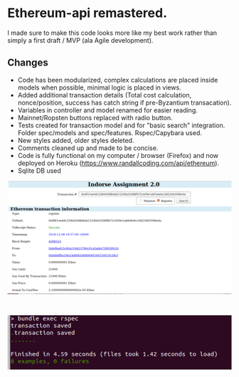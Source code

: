 # Ethereum-api remastered.  

I made sure to make this code looks more like my best work rather than simply a first draft / MVP (ala Agile development).  

## Changes
* Code has been modularized, complex calculations are placed inside models when possible, minimal logic is placed in views.  
* Added additional transaction details (Total cost calculation, nonce/position, success has catch string if pre-Byzantium transacation).
* Variables in controller and model renamed for easier reading.  
* Mainnet/Ropsten buttons replaced with radio button. 
* Tests created for transaction model and for "basic search" integration.  Folder spec/models and spec/features.  Rspec/Capybara used.  
* New styles added, older styles deleted.
* Comments cleaned up and made to be concise.
* Code is fully functional on my computer / browser (Firefox) and now deployed on Heroku (https://www.randallcoding.com/api/ethereum).
* Sqlite DB used 

![alt Image example](https://raw.githubusercontent.com/Randall-Coding/Showcase/master/app/assets/images/ethereum1.png)

<br>

![alt Test suite example](https://raw.githubusercontent.com/Randall-Coding/Showcase/master/app/assets/images/ethereum_tests.png)
